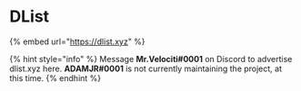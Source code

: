 # DList

{% embed url="https://dlist.xyz" %}

{% hint style="info" %}
Message **Mr.Velociti\#0001** on Discord to advertise dlist.xyz here. **ADAMJR\#0001** is not currently maintaining the project, at this time.
{% endhint %}

